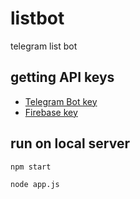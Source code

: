 # listbot
telegram list bot

## getting API keys
- [Telegram Bot key](https://core.telegram.org/bots/api)
- [Firebase key](https://console.firebase.google.com/)

## run on local server
```
npm start
```
```
node app.js
```
